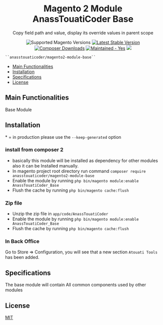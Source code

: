 <h1 style="text-align: center;">Magento 2 Module AnassTouatiCoder Base</h1>
<div style="text-align: center;">
  <p>Copy field path and value, display its override values in parent scope</p>
  <img src="https://img.shields.io/badge/magento-2.2%20|%202.3%20|%202.4-brightgreen.svg?logo=magento&longCache=true&style=flat-square" alt="Supported Magento Versions" />
  <a href="https://packagist.org/packages/anasstouaticoder/magento2-module-base" target="_blank"><img src="https://img.shields.io/packagist/v/anasstouaticoder/magento2-module-base.svg?style=flat-square" alt="Latest Stable Version" /></a>
  <a href="https://packagist.org/packages/anasstouaticoder/magento2-module-base" target="_blank"><img src="https://poser.pugx.org/anasstouaticoder/magento2-module-base/downloads" alt="Composer Downloads" /></a>
  <a href="https://GitHub.com/Naereen/StrapDown.js/graphs/commit-activity" target="_blank"><img src="https://img.shields.io/badge/maintained%3F-yes-brightgreen.svg?style=flat-square" alt="Maintained - Yes" /></a>
  <a href="https://opensource.org/licenses/MIT" target="_blank"><img src="https://img.shields.io/badge/license-MIT-blue.svg" /></a>
</div>

    ``anasstouaticoder/magento2-module-base``

- [Main Functionalities](#markdown-header-main-functionalities)
- [Installation](#markdown-header-installation)
- [Specifications](#markdown-header-specifications)
- [License](#markdown-header-License)


## Main Functionalities

Base Module

## Installation
\* = in production please use the `--keep-generated` option

### install from composer 2
- basically this module will be installed as dependency for other modules also it can be Installed manually. 
- In magento project root directory run command `composer require anasstouaticoder/magento2-module-base`
- Enable the module by running `php bin/magento module:enable AnassTouatiCoder_Base`
- Flush the cache by running `php bin/magento cache:flush`


### Zip file

- Unzip the zip file in `app/code/AnassTouatiCoder`
- Enable the module by running `php bin/magento module:enable AnassTouatiCoder_Base`
- Flush the cache by running `php bin/magento cache:flush`

### In Back Office

Go to Store => Configuration, you will see that a new section `Atouati Tools` has been added. 

## Specifications

The base module will contain All common components used by other modules

## License

[MIT](https://opensource.org/licenses/MIT)
